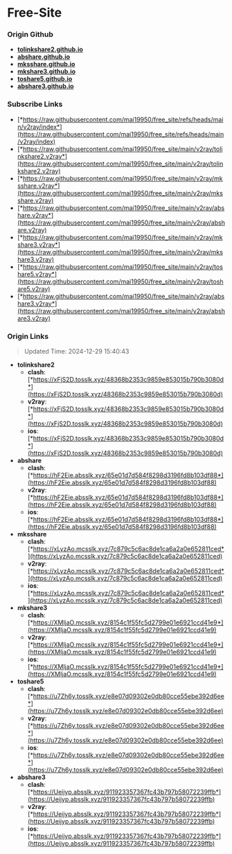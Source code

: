 # Free-Site

### Origin Github

- [**tolinkshare2.github.io**](https://github.com/tolinkshare2/tolinkshare2.github.io)
- [**abshare.github.io**](https://github.com/abshare/abshare.github.io)
- [**mksshare.github.io**](https://github.com/mksshare/mksshare.github.io)
- [**mkshare3.github.io**](https://github.com/mkshare3/mkshare3.github.io)
- [**toshare5.github.io**](https://github.com/toshare5/toshare5.github.io)
- [**abshare3.github.io**](https://github.com/abshare3/abshare3.github.io)

### Subscribe Links

- [*https://raw.githubusercontent.com/mai19950/free_site/refs/heads/main/v2ray/index*](https://raw.githubusercontent.com/mai19950/free_site/refs/heads/main/v2ray/index)
- [*https://raw.githubusercontent.com/mai19950/free_site/main/v2ray/tolinkshare2.v2ray*](https://raw.githubusercontent.com/mai19950/free_site/main/v2ray/tolinkshare2.v2ray)
- [*https://raw.githubusercontent.com/mai19950/free_site/main/v2ray/mksshare.v2ray*](https://raw.githubusercontent.com/mai19950/free_site/main/v2ray/mksshare.v2ray)
- [*https://raw.githubusercontent.com/mai19950/free_site/main/v2ray/abshare.v2ray*](https://raw.githubusercontent.com/mai19950/free_site/main/v2ray/abshare.v2ray)
- [*https://raw.githubusercontent.com/mai19950/free_site/main/v2ray/mkshare3.v2ray*](https://raw.githubusercontent.com/mai19950/free_site/main/v2ray/mkshare3.v2ray)
- [*https://raw.githubusercontent.com/mai19950/free_site/main/v2ray/toshare5.v2ray*](https://raw.githubusercontent.com/mai19950/free_site/main/v2ray/toshare5.v2ray)
- [*https://raw.githubusercontent.com/mai19950/free_site/main/v2ray/abshare3.v2ray*](https://raw.githubusercontent.com/mai19950/free_site/main/v2ray/abshare3.v2ray)

### Origin Links

> Updated Time: 2024-12-29 15:40:43

- **tolinkshare2**
  - **clash**: [*https://xFjS2D.tosslk.xyz/48368b2353c9859e853015b790b3080d*](https://xFjS2D.tosslk.xyz/48368b2353c9859e853015b790b3080d)
  - **v2ray**: [*https://xFjS2D.tosslk.xyz/48368b2353c9859e853015b790b3080d*](https://xFjS2D.tosslk.xyz/48368b2353c9859e853015b790b3080d)
  - **ios**: [*https://xFjS2D.tosslk.xyz/48368b2353c9859e853015b790b3080d*](https://xFjS2D.tosslk.xyz/48368b2353c9859e853015b790b3080d)
- **abshare**
  - **clash**: [*https://hF2Eie.absslk.xyz/65e01d7d584f8298d3196fd8b103df88*](https://hF2Eie.absslk.xyz/65e01d7d584f8298d3196fd8b103df88)
  - **v2ray**: [*https://hF2Eie.absslk.xyz/65e01d7d584f8298d3196fd8b103df88*](https://hF2Eie.absslk.xyz/65e01d7d584f8298d3196fd8b103df88)
  - **ios**: [*https://hF2Eie.absslk.xyz/65e01d7d584f8298d3196fd8b103df88*](https://hF2Eie.absslk.xyz/65e01d7d584f8298d3196fd8b103df88)
- **mksshare**
  - **clash**: [*https://xLyzAo.mcsslk.xyz/7c879c5c6ac8de1ca6a2a0e652811ced*](https://xLyzAo.mcsslk.xyz/7c879c5c6ac8de1ca6a2a0e652811ced)
  - **v2ray**: [*https://xLyzAo.mcsslk.xyz/7c879c5c6ac8de1ca6a2a0e652811ced*](https://xLyzAo.mcsslk.xyz/7c879c5c6ac8de1ca6a2a0e652811ced)
  - **ios**: [*https://xLyzAo.mcsslk.xyz/7c879c5c6ac8de1ca6a2a0e652811ced*](https://xLyzAo.mcsslk.xyz/7c879c5c6ac8de1ca6a2a0e652811ced)
- **mkshare3**
  - **clash**: [*https://XMljaO.mcsslk.xyz/8154c1f55fc5d2799e01e6921ccd41e9*](https://XMljaO.mcsslk.xyz/8154c1f55fc5d2799e01e6921ccd41e9)
  - **v2ray**: [*https://XMljaO.mcsslk.xyz/8154c1f55fc5d2799e01e6921ccd41e9*](https://XMljaO.mcsslk.xyz/8154c1f55fc5d2799e01e6921ccd41e9)
  - **ios**: [*https://XMljaO.mcsslk.xyz/8154c1f55fc5d2799e01e6921ccd41e9*](https://XMljaO.mcsslk.xyz/8154c1f55fc5d2799e01e6921ccd41e9)
- **toshare5**
  - **clash**: [*https://u7Zh6y.tosslk.xyz/e8e07d09302e0db80cce55ebe392d6ee*](https://u7Zh6y.tosslk.xyz/e8e07d09302e0db80cce55ebe392d6ee)
  - **v2ray**: [*https://u7Zh6y.tosslk.xyz/e8e07d09302e0db80cce55ebe392d6ee*](https://u7Zh6y.tosslk.xyz/e8e07d09302e0db80cce55ebe392d6ee)
  - **ios**: [*https://u7Zh6y.tosslk.xyz/e8e07d09302e0db80cce55ebe392d6ee*](https://u7Zh6y.tosslk.xyz/e8e07d09302e0db80cce55ebe392d6ee)
- **abshare3**
  - **clash**: [*https://Ueijyp.absslk.xyz/911923357367fc43b797b58072239ffb*](https://Ueijyp.absslk.xyz/911923357367fc43b797b58072239ffb)
  - **v2ray**: [*https://Ueijyp.absslk.xyz/911923357367fc43b797b58072239ffb*](https://Ueijyp.absslk.xyz/911923357367fc43b797b58072239ffb)
  - **ios**: [*https://Ueijyp.absslk.xyz/911923357367fc43b797b58072239ffb*](https://Ueijyp.absslk.xyz/911923357367fc43b797b58072239ffb)
